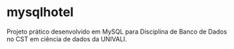 # mysqlhotel
Projeto prático desenvolvido em MySQL para Disciplina de Banco de Dados no CST em ciência de dados da UNIVALI.
